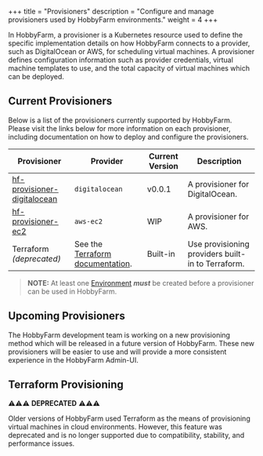 +++
title = "Provisioners"
description = "Configure and manage provisioners used by HobbyFarm environments."
weight = 4
+++

In HobbyFarm, a provisioner is a Kubernetes resource used to define the specific implementation details on how HobbyFarm connects to a provider, such as DigitalOcean or AWS, for scheduling virtual machines. A provisioner defines configuration information such as provider credentials, virtual machine templates to use, and the total capacity of virtual machines which can be deployed.

## Current Provisioners

Below is a list of the provisioners currently supported by HobbyFarm. Please visit the links below for more information on each provisioner, including documentation on how to deploy and configure the provisioners.

| Provisioner | Provider | Current Version | Description |
| --- | --- | --- | --- |
| [hf-provisioner-digitalocean](https://github.com/hobbyfarm/hf-provisioner-digitalocean) | `digitalocean` | v0.0.1 | A provisioner for DigitalOcean. |
| [hf-provisioner-ec2](https://github.com/hobbyfarm/hf-provisioner-ec2) | `aws-ec2` | WIP | A provisioner for AWS. |
| Terraform _(deprecated)_ | See the [Terraform documentation](https://developer.hashicorp.com/terraform/language/providers#how-to-find-providers). | Built-in | Use provisioning providers built-in to Terraform. |

> **NOTE:** At least one [Environment](/docs/configuration/environments) **_must_** be created before a provisioner can be used in HobbyFarm.

## Upcoming Provisioners
The HobbyFarm development team is working on a new provisioning method which will be released in a future version of HobbyFarm. These new provisioners will be easier to use and will provide a more consistent experience in the HobbyFarm Admin-UI.

## Terraform Provisioning
:warning::warning::warning: **DEPRECATED** :warning::warning::warning:

Older versions of HobbyFarm used Terraform as the means of provisioning virtual machines in cloud environments. However, this feature was deprecated and is no longer supported due to compatibility, stability, and performance issues.
